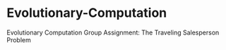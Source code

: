 # Evolutionary-Computation
Evolutionary Computation Group Assignment: The Traveling Salesperson Problem

